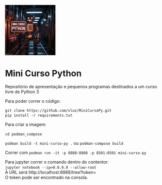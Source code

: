 <img src="MiniCursoPython.jpg" width=33% height=33%>

# Mini Curso Python

Repositório de apresentação e pequenos programas 
destinados a um curso livre de Python 3

Para poder correr o código:

```
git clone https://github.com/vluz/MiniCursoPy.git
pip install -r requirements.txt
```

Para criar a imagem:

`cd podman_compose`

`podman build -t mini-curso-py .`
ou
`podman-compose build`

Correr com `podman run -it -p 8888:8888 -p 8501:8501 mini-curso-py`

Para jupyter correr o comando dentro do contentor:     
`jupyter notebook --ip=0.0.0.0 --allow-root`    
A URL será  http://localhost:8888/tree?token=<token>     
O token pode ser encontrado na consola.

